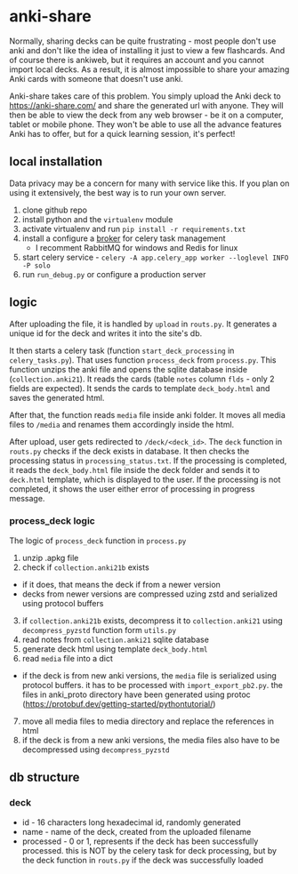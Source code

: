 # anki-share

Normally, sharing decks can be quite frustrating - most people don't use anki and don't like the idea of installing it just to view a few flashcards. And of course there is ankiweb, but it requires an account and you cannot import local decks. As a result, it is almost impossible to share your amazing Anki cards with someone that doesn't use anki.

Anki-share takes care of this problem. You simply upload the Anki deck to https://anki-share.com/ and share the generated url with anyone. They will then be able to view the deck from any web browser - be it on a computer, tablet or mobile phone. They won't be able to use all the advance features Anki has to offer, but for a quick learning session, it's perfect!

## local installation
Data privacy may be a concern for many with service like this. If you plan on using it extensively, the best way is to run your own server. 

1. clone github repo
2. install python and the `virtualenv` module
3. activate virtualenv and run `pip install -r requirements.txt`
4. install a configure a [broker](https://docs.celeryq.dev/en/stable/getting-started/backends-and-brokers/) for celery task management
    - I recomment RabbitMQ for windows and Redis for linux
5. start celery service - `celery -A app.celery_app worker --loglevel INFO -P solo`
6. run `run_debug.py` or configure a production server

## logic
After uploading the file, it is handled by `upload` in `routs.py`. It generates a unique id for the deck and writes it into the site's db.

It then starts a celery task (function `start_deck_processing` in `celery_tasks.py`). That uses function `process_deck` from `process.py`. This function unzips the anki file and opens the sqlite database inside (`collection.anki21`). It reads the cards (table `notes` column `flds` - only 2 fields are expected). 
It sends the cards to template `deck_body.html` and saves the generated html. 

After that, the function reads `media` file inside anki folder. It moves all media files to `/media` and renames them accordingly inside the html. 

After upload, user gets redirected to `/deck/<deck_id>`. The `deck` function in `routs.py` checks if the deck exists in database. It then checks the processing status in `processing_status.txt`. If the processing is completed, it reads the `deck_body.html` file inside the deck folder and sends it to `deck.html` template, which is displayed to the user. If the processing is not completed, it shows the user either error of processing in progress message. 

### process_deck logic
The logic of `process_deck` function in `process.py`
1. unzip .apkg file
2. check if `collection.anki21b` exists
- if it does, that means the deck if from a newer version
- decks from newer versions are compressed uzing zstd and serialized using protocol buffers
3. if `collection.anki21b` exists, decompress it to `collection.anki21` using `decompress_pyzstd` function form `utils.py`
4. read notes from `collection.anki21` sqlite database
5. generate deck html using template `deck_body.html`
6. read `media` file into a dict
- if the deck is from new anki versions, the `media` file is serialized using protocol buffers. it has to be processed with `import_export_pb2.py`. the files in anki_proto directory have been generated using protoc (https://protobuf.dev/getting-started/pythontutorial/)
7. move all media files to media directory and replace the references in html
8. if the deck is from a new anki versions, the media files also have to be decompressed using `decompress_pyzstd`

## db structure
### deck
- id - 16 characters long hexadecimal id, randomly generated
- name - name of the deck, created from the uploaded filename
- processed - 0 or 1, represents if the deck has been successfully processed. this is NOT by the celery task for deck processing, but by the deck function in `routs.py` if the deck was successfully loaded